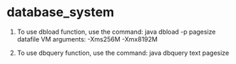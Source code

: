 # database_system
1. To use dbload function, use the command:
java dbload -p pagesize datafile
VM arguments: -Xms256M -Xmx8192M


2. To use dbquery function, use the command:
java dbquery text pagesize
